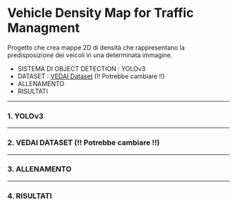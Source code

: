 # Vehicle Density Map for Traffic Managment
Progetto che crea mappe 2D di densità che rappresentano la predisposizione dei veicoli in una determinata immagine.
- SISTEMA DI OBJECT DETECTION : YOLOv3
- DATASET : [VEDAI Dataset](https://downloads.greyc.fr/vedai/) (!! Potrebbe cambiare !!)
- ALLENAMENTO
- RISULTATI
---
### 1. YOLOv3
---
### 2. VEDAI DATASET (!! Potrebbe cambiare !!)
---
### 3. ALLENAMENTO
---
### 4. RISULTATI


